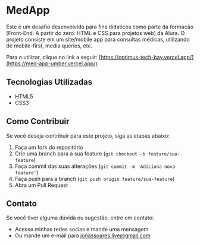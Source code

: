 # MedApp

Este é um desafio desenvolvido para fins didaticos como parte da formação [Front-End: A partir do zero: HTML e CSS para projetos web] da Alura. O projeto consiste em um site/mobile app para consultas médicas, utilizando de mobile-first, media queries, etc.

Para o utilizar, clique no link a seguir: [https://optimus-tech-bay.vercel.app/](https://med-app-umber.vercel.app/)

## Tecnologias Utilizadas

- HTML5
- CSS3

## Como Contribuir

Se você deseja contribuir para este projeto, siga as etapas abaixo:

1. Faça um fork do repositório
2. Crie uma branch para a sua feature (`git checkout -b feature/sua-feature`)
3. Faça commit das suas alterações (`git commit -m 'Adiciona nova feature'`)
4. Faça push para a branch (`git push origin feature/sua-feature`)
5. Abra um Pull Request

## Contato

Se você tiver alguma dúvida ou sugestão, entre em contato:

- Acesse minhas redes socias e mande uma mensagem
- Ou mande um e-mail para jonassoares.live@gmail.com
